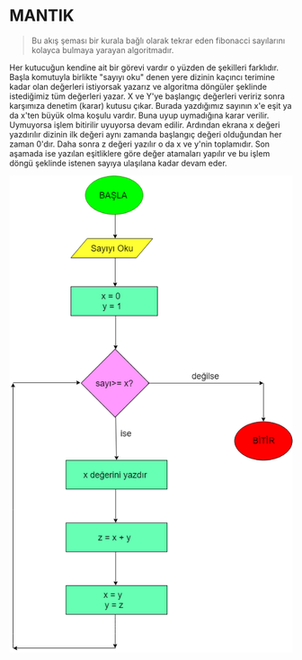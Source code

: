 # MANTIK
> Bu akış şeması bir kurala bağlı olarak tekrar eden fibonacci sayılarını kolayca bulmaya yarayan algoritmadır. 

Her kutucuğun kendine ait bir görevi vardır o yüzden de şekilleri farklıdır. Başla komutuyla birlikte "sayıyı oku" denen yere dizinin kaçıncı terimine kadar olan değerleri istiyorsak yazarız ve algoritma döngüler şeklinde istediğimiz tüm değerleri yazar. X ve Y'ye başlangıç değerleri veririz sonra karşımıza denetim (karar) kutusu çıkar. Burada yazdığımız sayının x'e eşit ya da x'ten büyük olma koşulu vardır. Buna uyup uymadığına karar verilir. Uymuyorsa işlem bitirilir uyuyorsa devam edilir. Ardından ekrana x değeri yazdırılır dizinin ilk değeri aynı zamanda başlangıç değeri olduğundan her zaman 0'dır. Daha sonra z değeri yazılır o da x ve y'nin toplamıdır. Son aşamada ise yazılan eşitliklere göre değer atamaları yapılır ve bu işlem döngü şeklinde istenen sayıya ulaşılana kadar devam eder.

![alt text](https://github.com/berilbayras/fibonacci-sample/blob/master/fibonacci-algorithm-flow-chart.png)